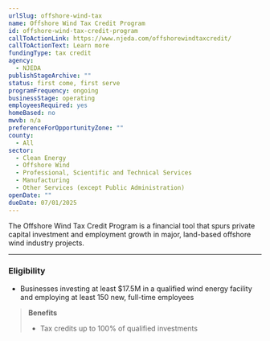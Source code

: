 ```yaml
---
urlSlug: offshore-wind-tax
name: Offshore Wind Tax Credit Program
id: offshore-wind-tax-credit-program
callToActionLink: https://www.njeda.com/offshorewindtaxcredit/
callToActionText: Learn more
fundingType: tax credit
agency:
  - NJEDA
publishStageArchive: ""
status: first come, first serve
programFrequency: ongoing
businessStage: operating
employeesRequired: yes
homeBased: no
mwvb: n/a
preferenceForOpportunityZone: ""
county:
  - All
sector:
  - Clean Energy
  - Offshore Wind
  - Professional, Scientific and Technical Services
  - Manufacturing
  - Other Services (except Public Administration)
openDate: ""
dueDate: 07/01/2025
---
```


The Offshore Wind Tax Credit Program is a financial tool that spurs private capital investment and employment growth in major, land-based offshore wind industry projects.

---

### Eligibility

- Businesses investing at least $17.5M in a qualified wind energy facility and employing at least 150 new, full-time employees

> **Benefits**
>
> - Tax credits up to 100% of qualified investments
